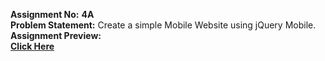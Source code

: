 **Assignment No:** **4A** <br/>
**Problem Statement:** Create a simple Mobile Website using jQuery Mobile.  <br/>
**Assignment Preview:** <br/>
[**Click Here**](https://youtu.be/2lkKnOy0Kno)
